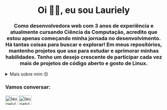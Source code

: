 <h1 align="center">Oi ✌🏿, eu sou Lauriely</h1>
<h3 align="center">Como desenvolvedora web com 3 anos de experiência e atualmente cursando Ciência da Computação, acredito que estou apenas começando minha jornada no desenvolvimento. Há tantas coisas para buscar e explorar! Em meus repositórios, mantenho projetos que uso para estudar e aprimorar minhas habilidades. Tenho um desejo crescente de participar cada vez mais de projetos de código aberto e gosto de Linux.</h3>


<details closed>
<summary>Mais sobre mim 😊</summary>

- 🌱 Atualmente estou aprendendo **TypeScript**

- 📫 Como me encontrar **laurielylourenco@gmail.com**

- ⚡ Curiosidade **Eu amo assistir anime e ouvir Pink Floyd**

### Blogs posts
<!-- BLOG-POST-LIST:START -->
- [Tutorial OCI8 + PHP 7.4 – O Guia para não bater a cabeça na tela](https://dev.to/laurielylourenco/tutorial-oci8-php-74-o-guia-para-nao-bater-a-cabeca-na-tela-3hak)
- [Implementando uma Tabela Hash em PHP para Armazenar Dados de Artilheiros do Brasileirão](https://dev.to/laurielylourenco/implementando-uma-tabela-hash-em-php-para-armazenar-dados-de-artilheiros-do-brasileirao-35om)
- [Biblioteca emoji-picker-element em português](https://dev.to/laurielylourenco/biblioteca-emoji-picker-element-em-portugues-40f4)
- [Criando um script de sorteio a partir de um CSV com PHP](https://dev.to/laurielylourenco/criando-um-script-de-sorteio-a-partir-de-um-csv-com-php-3n6f)
<!-- BLOG-POST-LIST:END -->



<p><img align="center" src="https://github-readme-stats.vercel.app/api/top-langs?username=laurielylourenco&show_icons=true&locale=en&layout=compact" alt="laurielylourenco" /></p>
</details>


<h3 align="left">Vamos conversar:</h3>
<p align="left">
<a href="https://dev.to/laurielylourenco" target="blank"><img align="center" src="https://raw.githubusercontent.com/rahuldkjain/github-profile-readme-generator/master/src/images/icons/Social/devto.svg" alt="laurielylourenco" height="30" width="40" /></a>
<a href="https://linkedin.com/in/laurielylourenco" target="blank"><img align="center" src="https://raw.githubusercontent.com/rahuldkjain/github-profile-readme-generator/master/src/images/icons/Social/linked-in-alt.svg" alt="laurielylourenco" height="30" width="40" /></a>
</p>

